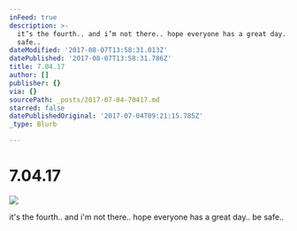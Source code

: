 ```yaml
---
inFeed: true
description: >-
  it’s the fourth.. and i’m not there.. hope everyone has a great day.. be
  safe..
dateModified: '2017-08-07T13:58:31.013Z'
datePublished: '2017-08-07T13:58:31.786Z'
title: 7.04.17
author: []
publisher: {}
via: {}
sourcePath: _posts/2017-07-04-70417.md
starred: false
datePublishedOriginal: '2017-07-04T09:21:15.785Z'
_type: Blurb

---
```

# 7.04.17
![](https://the-grid-user-content.s3-us-west-2.amazonaws.com/c19dfed1-a796-4d36-83ba-2106ad093386.jpg)

it's the fourth.. and i'm not there.. hope everyone has a great day.. be safe..